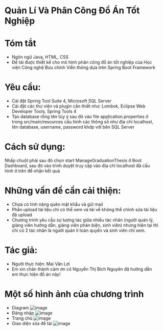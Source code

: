 # Quản Lí Và Phân Công Đồ Án Tốt Nghiệp
# Tóm tắt
- Ngôn ngữ Java, HTML, CSS
- Đề tài được thiết kế cho mô hình phân công đồ án tốt nghiệp của Học viện Công nghệ Bưu chính Viễn thông dựa trên Spring Boot Framework
# Yêu cầu:
- Cài đặt Spring Tool Suite 4, Microsoft SQL Server
- Cài đặt các thư viện và plugin cần thiết như: Lombok, Eclipse Web Developer Tools, Spring Tools 4
- Tạo database rỗng tên tùy ý sau đó vào file application.properties ở trong src/main/resources cấu hình các thông số như địa chỉ localhost, tên database, username, password khớp với bên SQL Server
# Cách sử dụng:
Nhấp chuột phải sau đó chọn start ManageGraduationThesis ở Boot Dashboard, sau đó vào trình duyệt truy cập vào địa chỉ localhost đã cấu hình ở trên để nhận kết quả
# Những vấn đề cần cải thiện:
- Chưa có tính năng quên mật khẩu và gửi mail
- Phần upload tài liệu chỉ có thể xem và tải về không thể chỉnh sửa tài liệu đã upload
- Chương trình yêu cầu sự tương tác giữa nhiều tác nhân (người quản lý, giảng viên hướng dẫn, giảng viên phản biện, sinh viên) nhưng hiện tại thì chỉ có 2 tác nhân là người quản lí toàn quyền và sinh viên chỉ xem.
# Tác giả:
- Người thực hiện: Mai Văn Lợi
- Em xin chân thành cảm ơn cô Nguyễn Thị Bích Nguyên đã hướng dẫn em thực hiện đồ án này!
# Một số hình ảnh của chương trình
- Diagram
![image](https://user-images.githubusercontent.com/85224148/209457728-ef1a51c4-ab60-4f0e-adf6-bdc36ebbf891.png)
- Đăng nhập
![image](https://user-images.githubusercontent.com/85224148/209457640-fae12bda-70ce-4fcf-9ebc-6dab16d92856.png)
- Trang chủ
![image](https://user-images.githubusercontent.com/85224148/209457677-02d1dd18-3dad-4724-90e9-fb53d04f52c3.png)
- Giao diện xóa đề tài
![image](https://user-images.githubusercontent.com/85224148/209457711-b9f65f20-d43e-4f47-bc7c-b62419e71174.png)



